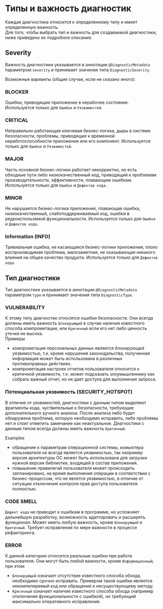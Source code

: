 # Типы и важность диагностик

Каждая диагностика относится к определенному типу и имеет определенную важность.  
Для того, чтобы выбрать тип и важность для создаваемой диагностики, ниже приведено их подробное описание.

## Severity

Важность диагностики указывается в аннотации `@DiagnosticMetadata` параметром `severity` и принимает значения типа `DiagnosticSeverity`.

Возможные варианты (общие случаи, если не сказано иного):

### BLOCKER

Ошибки, приводящие приложение в нерабочее состояние. Используется только для `Ошибок` и `Уязвимостей`.

### CRITICAL

Неправильно работающая ключевая бизнес-логика, дыры в системе безопасности, проблемы, приводящие к временной неработоспособности приложения или его компонент. Используется только для `Ошибок` и `Уязвимостей`.

### MAJOR

Часть основной бизнес-логики работает некорректно, но есть обходные пути либо низкокачественный код, приводящий к проблемам производительности, эффективности, плавающим ошибкам. Используется только для `Ошибок` и `Дефектов кода`.

### MINOR

Не нарушается бизнес-логика приложения, плавающая ошибка, низкокачественный, слабоподдерживаемый код, ошибки в редкоиспольземой функциональности. Используется только для `Ошибок` и `Дефектов кода`.

### Information (INFO)

Тривиальная ошибка, не касающаяся бизнес-логики приложения, плохо воспроизводимая проблема, малозаметная, не оказывающая никакого влияния на общее качество продукта. Используется только для `Дефектов кода`.

## Тип диагностики

Тип диагностики указывается в аннотации `@DiagnosticMetadata` параметром `type` и принимает значения типа `DiagnosticType`.

### VULNERABILITY

К этому типу диагностик относятся ошибки безопасности. Они всегда должны иметь важность `Блокирующий` в случае наличия известного способа компрометации, или `Критичный` если его нет либо ценность утечки не высока.  
Примеры

- компрометация персональных данных является блокирующей уязвимостью, т.к. кроме нарушения законодальства, полученная информация может быть использована в различных противоправных действиях.
- компрометация настроек отчетов пользователя относится к критичной уязвимости, т.к. может подсказать злоумышленнику как собрать важный отчет, но не дает доступа для выполнения запроса.

### Потенциальная уязвимость (SECURITY_HOTSPOT)

В отличие от уязвимостей, диагностики с данным типом выделяют фрагменты кода, чуствительные к безопасности, требующие дополнительного ручного анализа. После анализа либо будет обнаружена проблема, которую необходимо исправить, либо проблемы нет и стоит отметить замечание как неактуальное. Диагностики с данным типом всегда должны иметь важность `Критичный`.

Examples

- обращение к параметрам операционной системы, комьютера пользователя не всегда является уязвимостью, так например версия архитектуры ОС может быть использована для загрузки нужной версии библиотки, входящей в состав приложения.
- повышение привилегий пользователя может происходить запланировано, на время выполнения операции в соответствии с бизнес-процессом, что не явлется уязвимостью, в отличие от ситуации отключения контроля прав доступа пользователя полностью.

### CODE SMELL

`Дефект кода` не приводит к ошибкам в программе, но усложняет дальнейшую разработку, возможность адаптировать и расширять функционал. Может иметь любую важность, кроме `Блокирующий` и `Критичный`. Требует исправления по мере важности в процессе рефакторинга.

### ERROR

К данной категории относятся реальные ошибки при работе пользователя. Они могут быть любой важности, кроме `Информационный`, при этом:

- `Блокирующий` означает отсутствие известного способа обхода, необходимо срочно исправить. Примером такой ошибки является некомпилиремый код или обращение к несуществующему методу.
- `Критичный` означает наличие известного способа обхода (например отключения функциональности с ошибкой), но требующий максимально оперативного исправления.
